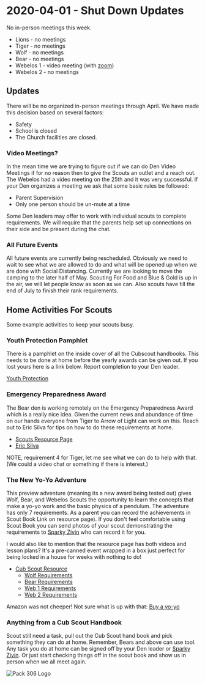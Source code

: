# 2020-04-01 - Shut Down Updates
No in-person meetings this week.

* Lions - no meetings
* Tiger - no meetings
* Wolf - no meetings
* Bear - no meetings
* Webelos 1 - video meeting (with [zoom](https://zoom.us))
* Webelos 2 - no meetings

## Updates
There will be no organized in-person meetings through April. We have made this decision based on several factors:

* Safety
* School is closed
* The Church facilities are closed.

### Video Meetings?
In the mean time we are trying to figure out if we can do Den Video Meetings if for no reason then to give the Scouts an outlet and a reach out. The Webelos had a video meeting on the 25th and it was very successful. If your Den organizes a meeting we ask that some basic rules be followed:

* Parent Supervision
* Only one person should be un-mute at a time

Some Den leaders may offer to work with individual scouts to complete requirements. We will require that the parents help set up connections on their side and be present during the chat.

### All Future Events
All future events are currently being rescheduled. Obviously we need to wait to see what we are allowed to do and what will be opened up when we are done with Social Distancing. Currently we are looking to move the camping to the later half of May. Scouting For Food and Blue & Gold is up in the air, we will let people know as soon as we can. Also scouts have till the end of July to finish their rank requirements.

## Home Activities For Scouts
Some example activities to keep your scouts busy.

### Youth Protection Pamphlet
There is a pamphlet on the inside cover of all the Cubscout handbooks. This needs to be done at home before the yearly awards can be given out. If you lost yours here is a link below. Report completion to your Den leader.

[Youth Protection](https://filestore.scouting.org/filestore/pdf/100-014_WEB.pdf)

### Emergency Preparedness Award

The Bear den is working remotely on the Emergency Preparedness Award which is a really nice idea. Given the current news and abundance of time on our hands everyone from Tiger to Arrow of Light can work on this. Reach out to Eric Silva for tips on how to do these requirements at home.

* [Scouts Resource Page](https://www.scouting.org/awards/awards-central/emergency-preparedness/)
* [Eric Silva](mailto:bear1@cub306.org)

NOTE, requirement 4 for Tiger, let me see what we can do to help with that. (We could a video chat or something if there is interest.)

### The New Yo-Yo Adventure
This preview adventure (meaning its a new award being tested out) gives Wolf, Bear, and Webelos Scouts the opportunity to learn the concepts that make a yo-yo work and the basic physics of a pendulum. The adventure has only 7 requirements. As a parent you can record the achievements in Scout Book Link on resource page). If you don't feel comfortable using Scout Book you can send photos of your scout demonstrating the requirements to [Sparky Zivin](mailto:awards@cub306.org?subject=yo-yo) who can record it for you.

I would also like to mention that the resource page has both videos and lesson plans? It's a pre-canned event wrapped in a box just perfect for being locked in a house for weeks with nothing to do!

* [Cub Scout Resource](https://www.scouting.org/programs/cub-scouts/preview-adventures/yo-yo/)
    * [Wolf Requirements](https://i9peu1ikn3a16vg4e45rqi17-wpengine.netdna-ssl.com/wp-content/uploads/2019/05/510-76819-Yo-Yo-Preview-Adv_Wolf-Req_WEB.pdf)
    * [Bear Requirements](https://i9peu1ikn3a16vg4e45rqi17-wpengine.netdna-ssl.com/wp-content/uploads/2019/05/510-77619-Yo-Yo-Prev-Adv-Bear-Req_WEB.pdf)
    * [Web 1 Requirements](https://i9peu1ikn3a16vg4e45rqi17-wpengine.netdna-ssl.com/wp-content/uploads/2019/05/510-77019-Yo-Yo-Preview-Adv_Webelos-Req_WEB.pdf)
    * [Web 2 Requirements](https://i9peu1ikn3a16vg4e45rqi17-wpengine.netdna-ssl.com/wp-content/uploads/2019/05/510-77119-Yo-Yo-Prev-Adv-AOL-Req_WEB.pdf)

Amazon was not cheeper! Not sure what is up with that:
[Buy a yo-yo](https://www.yo-yo.com/intermediate-yo-yo/Hornet-Pro-Looping-Yo-Yo-3602XP)

### Anything from a Cub Scout Handbook

Scout still need a task, pull out the Cub Scout hand book and pick something they can do at home. Remember, Bears and above can use tool. Any task you do at home can be signed off by your Den leader or [Sparky Zivin](mailto:awards@cub306.org?subject=at%20home%20work). Or just start checking things off in the scout book and show us in person when we all meet again.

![Pack 306 Logo](https://cub306.org/images/PackLogo_Small.png?when=2020-04-01)